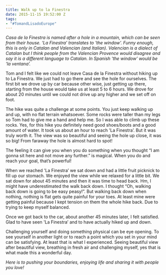```yaml
---
title: Walk up to la Finestra
date: 2015-11-15 19:52:00 Z
tags:
- "#TomandLisadoEurope"
---
```


*Casa de la Finestra is named after a hole in a mountain, which can be seen from their house. ‘La Finestra’ translates to 'the window’. Funny enough, this is only in Catalan and Valencian (and Italian). Valencian is a dialect of Catalan but I think people from the Valencian Provence would disagree and say it is a different language to Catalan. In Spanish 'the window’ would be 'la ventana’.*

Tom and I felt like we could not leave Casa de la Finestra without hiking up to La Finestra. We just had to go there and see the hole for ourselves. The first bit we drove up by car because other wise, just getting up there, starting from the house would take us at least 5 to 6 hours. We drove for about 20 minutes until we could not drive up any higher and we set off on foot. 

The hike was quite a challenge at some points. You just keep walking up and up, with no flat terrain whatsoever. Some rocks were taller than my legs so Tom had to give me a hand and help me. So I was able to climb up these rocks. Yes, for this hike you definitely need good shoes/boots and a good amount of water. It took us about an hour to reach 'La Finestra’. But it was truly worth it. The view was so beautiful and seeing the hole up close, it was so big! From faraway the hole is almost hard to spot!

The feeling it can give you when you do something when you thought “I am gonna sit here and not move any further.” is magical. When you do and reach your goal, that’s powerful!

When we reached 'La Finestra’ we sat down and had a little fruit picknick to fill up our stomach. We enjoyed the view while we relaxed for a little bit. We sat down for about 45 minutes and then it was time to head back. Hm, I might have underestimated the walk back down. I thought “Oh, walking back down is going to be easy peasy!”. But walking back down when nothing, nothing is flat gets quite painful for your toes. At least mine were getting painful because I kept tension on them the whole hike back. Due to trying to keep myself balanced. 

Once we got back to the car, about another 45 minutes later, I felt satisfied. Glad to have seen 'La Finestra’ and to have actually hiked up and down. 

Challenging yourself and doing something physical can be eye opening. To see yourself in another light or to reach a point which you set in your mind can be satisfying. At least that is what I experienced. Seeing beautiful view after beautiful view, breathing in fresh air and challenging myself, yes that is what made this a wonderful day.

*Here is to pushing your boundaries, enjoying life and sharing it with people you love!*